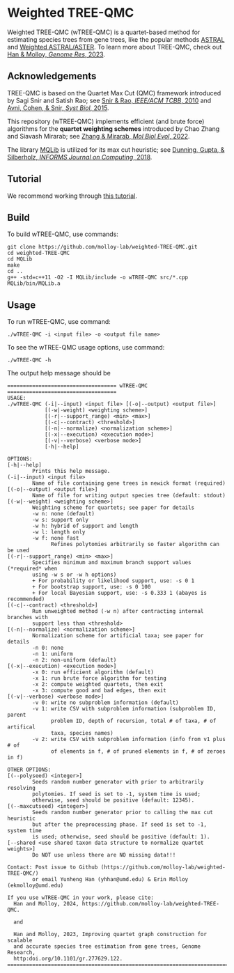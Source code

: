 Weighted TREE-QMC
=================

Weighted TREE-QMC (wTREE-QMC) is a quartet-based method for estimating species trees from gene trees, like the popular methods [ASTRAL](https://doi.org/10.1186/s12859-018-2129-y) and [Weighted ASTRAL/ASTER](https://doi.org/10.1093/molbev/msac215). To learn more about TREE-QMC, check out [Han & Molloy, *Genome Res*, 2023](http:doi.org/10.1101/gr.277629.122).

Acknowledgements
----------------
TREE-QMC is based on the Quartet Max Cut (QMC) framework introduced by Sagi Snir and Satish Rao; see [Snir & Rao, *IEEE/ACM TCBB*, 2010](http:doi.org/10.1109/TCBB.2008.133) and [Avni, Cohen, & Snir, *Syst Biol*, 2015](http:doi.org/10.1093/sysbio/syu087). 

This repository (wTREE-QMC) implements efficient (and brute force) algorithms for the **quartet weighting schemes** introduced by Chao Zhang and Siavash Mirarab; see [Zhang & Mirarab, *Mol Biol Evol*, 2022](https://doi.org/10.1093/molbev/msac215).

The library [MQLib](https://github.com/MQLib/MQLib) is utilized for its max cut heuristic; see [Dunning, Gupta, & Silberholz, *INFORMS Journal on Computing*, 2018](https://doi.org/10.1287/ijoc.2017.0798).

Tutorial
--------
We recommend working through [this tutorial](tutorial/README.md).

Build
-----
To build wTREE-QMC, use commands:
```
git clone https://github.com/molloy-lab/weighted-TREE-QMC.git
cd weighted-TREE-QMC
cd MQLib
make
cd ..
g++ -std=c++11 -O2 -I MQLib/include -o wTREE-QMC src/*.cpp MQLib/bin/MQLib.a
```

Usage
-----
To run wTREE-QMC, use command:
```
./wTREE-QMC -i <input file> -o <output file name>
```

To see the wTREE-QMC usage options, use command:
```
./wTREE-QMC -h
```

The output help message should be
```
=================================== wTREE-QMC ===================================
USAGE:
./wTREE-QMC (-i|--input) <input file> [(-o|--output) <output file>]
            [(-w|-weight) <weighting scheme>]
            [(-r|--support_range) <min> <max>]
            [(-c|--contract) <threshold>]
            [(-n|--normalize) <normalization scheme>]
            [(-x|--execution) <execution mode>]
            [(-v|--verbose) <verbose mode>]
            [-h|--help]

OPTIONS:
[-h|--help]
        Prints this help message.
(-i|--input) <input file>
        Name of file containing gene trees in newick format (required)
[(-o|--output) <output file>]
        Name of file for writing output species tree (default: stdout)
[(-w|--weight) <weighting scheme>]
        Weighting scheme for quartets; see paper for details
        -w n: none (default)
        -w s: support only
        -w h: hybrid of support and length
        -w l: length only
        -w f: none fast
              Refines polytomies arbitrarily so faster algorithm can be used
[(-r|--support_range) <min> <max>]
        Specifies minimum and maximum branch support values (*required* when
        using -w s or -w h options)
        + For probability or likelihood support, use: -s 0 1
        + For bootstrap support, use: -s 0 100
        + For local Bayesian support, use: -s 0.333 1 (abayes is recommended)
[(-c|--contract) <threshold>]
        Run unweighted method (-w n) after contracting internal branches with
        support less than <threshold>
[(-n|--normalize) <normalization scheme>]
        Normalization scheme for artificial taxa; see paper for details
        -n 0: none
        -n 1: uniform
        -n 2: non-uniform (default)
[(-x|--execution) <execution mode>]
        -x 0: run efficient algorithm (default)
        -x 1: run brute force algorithm for testing
        -x 2: compute weighted quartets, then exit
        -x 3: compute good and bad edges, then exit
[(-v|--verbose) <verbose mode>]
        -v 0: write no subproblem information (default)
        -v 1: write CSV with subproblem information (subproblem ID, parent
              problem ID, depth of recursion, total # of taxa, # of artifical
              taxa, species names)
        -v 2: write CSV with subproblem information (info from v1 plus # of
              of elements in f, # of pruned elements in f, # of zeroes in f)

OTHER OPTIONS:
[(--polyseed) <integer>]
        Seeds random number generator with prior to arbitrarily resolving
        polytomies. If seed is set to -1, system time is used;
        otherwise, seed should be positive (default: 12345).
[(--maxcutseed) <integer>]
        Seeds random number generator prior to calling the max cut heuristic
        but after the preprocessing phase. If seed is set to -1, system time
        is used; otherwise, seed should be positive (default: 1).
[--shared <use shared taxon data structure to normalize quartet weights>]
        Do NOT use unless there are NO missing data!!!

Contact: Post issue to Github (https://github.com/molloy-lab/weighted-TREE-QMC/)
        or email Yunheng Han (yhhan@umd.edu) & Erin Molloy (ekmolloy@umd.edu)

If you use wTREE-QMC in your work, please cite:
  Han and Molloy, 2024, https://github.com/molloy-lab/weighted-TREE-QMC.

  and

  Han and Molloy, 2023, Improving quartet graph construction for scalable
  and accurate species tree estimation from gene trees, Genome Research,
  http:doi.org/10.1101/gr.277629.122.
=================================================================================
```
